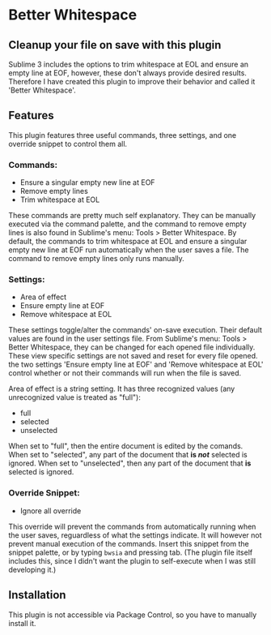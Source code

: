 # Better Whitespace

## Cleanup your file on save with this plugin
Sublime 3 includes the options to trim whitespace at EOL and ensure an empty line at EOF, however, these don't always provide desired results. Therefore I have created this plugin to improve their behavior and called it 'Better Whitespace'.

## Features
This plugin features three useful commands, three settings, and one override snippet to control them all.

### Commands:
  - Ensure a singular empty new line at EOF
  - Remove empty lines
  - Trim whitespace at EOL

These commands are pretty much self explanatory. They can be manually executed via the command palette, and the command to remove empty lines is also found in Sublime's menu: Tools > Better Whitespace. By default, the commands to trim whitespace at EOL and ensure a singular empty new line at EOF run automatically when the user saves a file. The command to remove empty lines only runs manually.

### Settings:
  - Area of effect
  - Ensure empty line at EOF
  - Remove whitespace at EOL

These settings toggle/alter the commands' on-save execution. Their default values are found in the user settings file. From Sublime's menu: Tools > Better Whitespace, they can be changed for each opened file individually. These view specific settings are not saved and reset for every file opened. the two settings 'Ensure empty line at EOF' and 'Remove whitespace at EOL' control whether or not their commands will run when the file is saved.

Area of effect is a string setting. It has three recognized values (any unrecognized value is treated as "full"):
  - full
  - selected
  - unselected

When set to "full", then the entire document is edited by the comands. When set to "selected", any part of the document that **is _not_** selected is ignored. When set to "unselected", then any part of the document that **is** selected is ignored.

### Override Snippet:
  - Ignore all override

This override will prevent the commands from automatically running when the user saves, reguardless of what the settings indicate. It will however not prevent manual execution of the commands. Insert this snippet from the snippet palette, or by typing `bwsia` and pressing tab. (The plugin file itself includes this, since I didn't want the plugin to self-execute when I was still developing it.)

## Installation
This plugin is not accessible via Package Control, so you have to manually install it.
